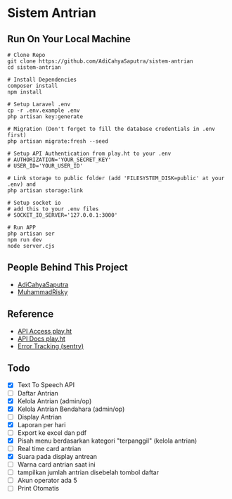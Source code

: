 # Sistem Antrian

## Run On Your Local Machine

```
# Clone Repo
git clone https://github.com/AdiCahyaSaputra/sistem-antrian
cd sistem-antrian

# Install Dependencies
composer install
npm install

# Setup Laravel .env
cp -r .env.example .env
php artisan key:generate

# Migration (Don't forget to fill the database credentials in .env first)
php artisan migrate:fresh --seed

# Setup API Authentication from play.ht to your .env
# AUTHORIZATION='YOUR_SECRET_KEY'
# USER_ID='YOUR_USER_ID'

# Link storage to public folder (add 'FILESYSTEM_DISK=public' at your .env) and
php artisan storage:link

# Setup socket io
# add this to your .env files
# SOCKET_IO_SERVER='127.0.0.1:3000'

# Run APP
php artisan ser
npm run dev
node server.cjs
```

## People Behind This Project

- [AdiCahyaSaputra](https://github.com/AdiCahyaSaputra)
- [MuhammadRisky](https://github.com/dante-heisenberg)

## Reference

- [API Access play.ht](https://play.ht/app/api-access)
- [API Docs play.ht](https://docs.play.ht/reference/api-getting-started)
- [Error Tracking (sentry)](https://docs.sentry.io/platforms/php/guides/laravel/)

## Todo

- [x] Text To Speech API
- [ ] Daftar Antrian
- [x] Kelola Antrian (admin/op)
- [x] Kelola Antrian Bendahara (admin/op)
- [ ] Display Antrian
- [x] Laporan per hari
- [ ] Export ke excel dan pdf
- [x] Pisah menu berdasarkan kategori "terpanggil" (kelola antrian)
- [ ] Real time card antrian
- [x] Suara pada display antrean
- [ ] Warna card antrian saat ini
- [ ] tampilkan jumlah antrian disebelah tombol daftar
- [ ] Akun operator ada 5
- [ ] Print Otomatis
